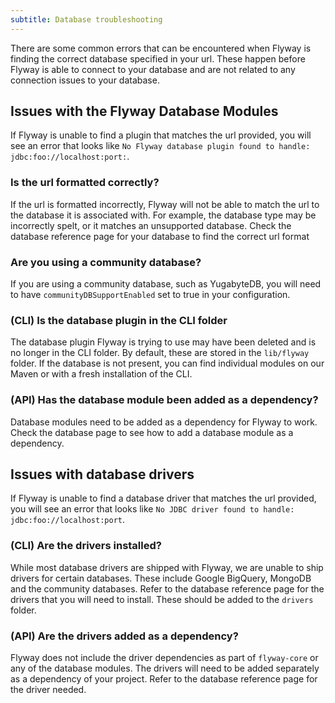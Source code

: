 ```yaml
---
subtitle: Database troubleshooting
---
```


There are some common errors that can be encountered when Flyway is finding the correct database specified in your url.
These happen before Flyway is able to connect to your database and are not related to any connection issues to your database.

## Issues with the Flyway Database Modules

If Flyway is unable to find a plugin that matches the url provided, you will see an error that looks like `No Flyway database plugin found to handle: jdbc:foo://localhost:port:`.

### Is the url formatted correctly?
If the url is formatted incorrectly, Flyway will not be able to match the url to the database it is associated with. For example, the database type may be incorrectly spelt, or it matches an unsupported database. 
Check the database reference page for your database to find the correct url format

### Are you using a community database?
If you are using a community database, such as YugabyteDB, you will need to have `communityDBSupportEnabled` set to true in your configuration.

### (CLI) Is the database plugin in the CLI folder
The database plugin Flyway is trying to use may have been deleted and is no longer in the CLI folder. By default, these are stored in the `lib/flyway` folder.
If the database is not present, you can find individual modules on our Maven or with a fresh installation of the CLI.

### (API) Has the database module been added as a dependency?
Database modules need to be added as a dependency for Flyway to work. Check the database page to see how to add a database module as a dependency.

## Issues with database drivers

If Flyway is unable to find a database driver that matches the url provided, you will see an error that looks like `No JDBC driver found to handle: jdbc:foo://localhost:port`.

### (CLI) Are the drivers installed?
While most database drivers are shipped with Flyway, we are unable to ship drivers for certain databases. 
These include Google BigQuery, MongoDB and the community databases. 
Refer to the database reference page for the drivers that you will need to install. These should be added to the `drivers` folder.

### (API) Are the drivers added as a dependency?
Flyway does not include the driver dependencies as part of `flyway-core` or any of the database modules. 
The drivers will need to be added separately as a dependency of your project. Refer to the database reference page for the driver needed.